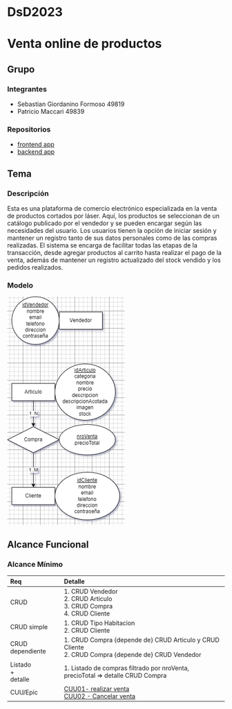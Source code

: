 # DsD2023
# Venta online de productos

## Grupo
### Integrantes
* Sebastian Giordanino Formoso                 	49819
* Patricio Maccari                             	49839

### Repositorios
* [frontend app](http://hyperlinkToGihubOrGitlab)
* [backend app](http://hyperlinkToGihubOrGitlab)


## Tema
### Descripción
Esta es una plataforma de comercio electrónico especializada en la venta de productos cortados por láser. Aquí, los productos se seleccionan de un catálogo publicado por el vendedor y se pueden encargar según las necesidades del usuario. Los usuarios tienen la opción de iniciar sesión y mantener un registro tanto de sus datos personales como de las compras realizadas. El sistema se encarga de facilitar todas las etapas de la transacción, desde agregar productos al carrito hasta realizar el pago de la venta, además de mantener un registro actualizado del stock vendido y los pedidos realizados.


### Modelo
![imagen del modelo](https://github.com/sebasgiorda/DsD2023/blob/00bc7ec9c5f83264c4ff307fd615f57ce423d90f/Modelo%20de%20Dominio.drawio.png)

## Alcance Funcional 

### Alcance Mínimo

|Req|Detalle|
|:-|:-|
|CRUD |1. CRUD Vendedor<br>2. CRUD Articulo<br>3. CRUD Compra<br>4. CRUD Cliente|
|CRUD simple|1. CRUD Tipo Habitacion<br> 2. CRUD Cliente|
|CRUD dependiente|1. CRUD Compra {depende de} CRUD  Articulo y CRUD  Cliente<br>2. CRUD Compra {depende de} CRUD Vendedor|
|Listado<br>+<br>detalle| 1. Listado de compras filtrado por nroVenta, precioTotal => detalle CRUD Compra<br>|
|CUU/Epic|[CUU01- realizar venta](https://github.com/sebasgiorda/CUU1/blob/a38ab6e2a2a60549cfc512270e09a3cd38eda8f5/README.md)<br>[CUU02 - Cancelar venta](https://github.com/sebasgiorda/CUU2/blob/e34a5e36e860e7def805fb3e8f5f56ebcb012363/README.md)|
